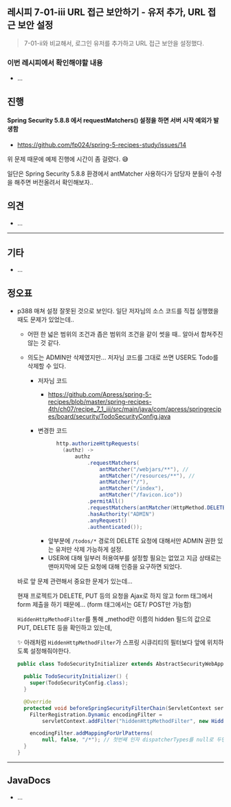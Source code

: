 ## 레시피 7-01-iii URL 접근 보안하기 - 유저 추가, URL 접근 보안 설정

> 7-01-ii와 비교해서, 로그인 유저를 추가하고 URL 접근 보안을 설정했다.

### 이번 레시피에서 확인해야할  내용

* ...

  



## 진행

#### Spring Security 5.8.8 에서 requestMatchers() 설정을 하면 서버 시작 예외가 발생함

* https://github.com/fp024/spring-5-recipes-study/issues/14

위 문제 때문에 예제 진행에 시간이 좀 걸렸다.  😅

일단은 Spring Security 5.8.8 환경에서 antMatcher 사용하다가 담당자 분들이 수정을 해주면 버전올려서 확인해보자..




## 의견

* ...



---

## 기타

- ...



## 정오표

* p388 매쳐 설정 잘못된 것으로 보인다. 일단 저자님의 소스 코드를 직접 실행했을 때도 문제가 있었는데..

  * 어떤 한 넓은 범위의 조건과 좁은 범위의 조건을 같이 썻을 때.. 알아서 합쳐주진 않는 것 같다.

  * 의도는 ADMIN만 삭제였지만... 저자님 코드를 그대로 쓰면 USER도 Todo를 삭제할 수 있다. 

    * 저자님 코드

      * https://github.com/Apress/spring-5-recipes/blob/master/spring-recipes-4th/ch07/recipe_7_1_iii/src/main/java/com/apress/springrecipes/board/security/TodoSecurityConfig.java

    * 변경한 코드

      ``` java
            http.authorizeHttpRequests(
              (authz) ->
                  authz
                      .requestMatchers(
                          antMatcher("/webjars/**"), //
                          antMatcher("/resources/**"), //
                          antMatcher("/"),
                          antMatcher("/index"),
                          antMatcher("/favicon.ico"))
                      .permitAll()
                      .requestMatchers(antMatcher(HttpMethod.DELETE, "/todos/*"))  // 관련된 부분
                      .hasAuthority("ADMIN")  
                      .anyRequest()
                      .authenticated());
      ```

      * 앞부분에 `/todos/*` 경로의 DELETE 요청에 대해서만 ADMIN 권한 있는 유저만 삭제 가능하게 설정.
      * USER에 대해 일부러 허용여부를 설정할 필요는 없었고 지금 상태로는 맨마지막에 모든 요청에 대해 인증을 요구하면 되었다.

    

  바로 앞 문제 관련해서 중요한 문제가 있는데...

  현재 프로젝트가 DELETE, PUT 등의 요청을 Ajax로 하지 않고 form 태그에서 form 제출을 하기 때문에... (form 태그에서는 GET/ POST만 가능함)

  

  `HiddenHttpMethodFilter`를 통해 _method란 이름의 hidden 필드의 값으로 PUT, DELETE 등을 확인하고 있는데,

  ✨ 아래처럼 `HiddenHttpMethodFilter`가 스프링 시큐리티의 필터보다 앞에 위치하도록 설정해줘야한다.

  ```java
  public class TodoSecurityInitializer extends AbstractSecurityWebApplicationInitializer {
  
    public TodoSecurityInitializer() {
      super(TodoSecurityConfig.class);
    }
  
    @Override
    protected void beforeSpringSecurityFilterChain(ServletContext servletContext) {
      FilterRegistration.Dynamic encodingFilter =
          servletContext.addFilter("hiddenHttpMethodFilter", new HiddenHttpMethodFilter());
  
      encodingFilter.addMappingForUrlPatterns(
          null, false, "/*"); // 첫번째 인자 dispatcherTypes를 null로 두면 REQUEST로 인식 한다고 함.
    }
  }
  ```

  


---

## JavaDocs

* ...

